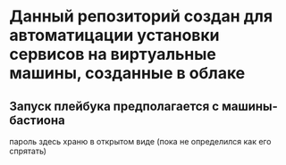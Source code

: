 # Данный репозиторий создан для автоматицации установки сервисов на виртуальные машины, созданные в облаке
## Запуск плейбука предполагается с машины-бастиона
пароль здесь храню в открытом виде (пока не определился как его спрятать)